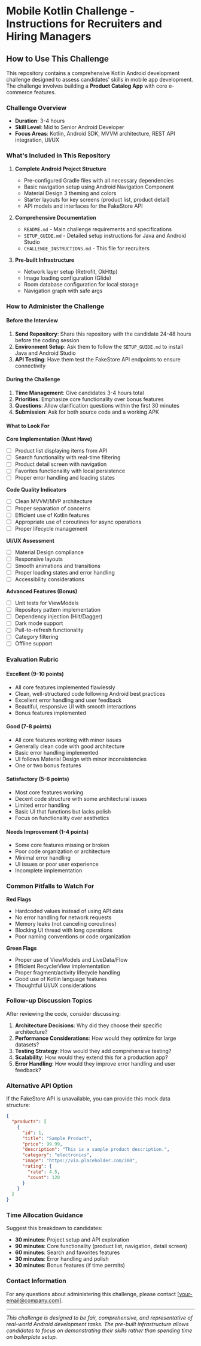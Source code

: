 # Mobile Kotlin Challenge - Instructions for Recruiters and Hiring Managers

## How to Use This Challenge

This repository contains a comprehensive Kotlin Android development challenge designed to assess candidates' skills in mobile app development. The challenge involves building a **Product Catalog App** with core e-commerce features.

### Challenge Overview
- **Duration**: 3-4 hours
- **Skill Level**: Mid to Senior Android Developer
- **Focus Areas**: Kotlin, Android SDK, MVVM architecture, REST API integration, UI/UX

### What's Included in This Repository

1. **Complete Android Project Structure**
   - Pre-configured Gradle files with all necessary dependencies
   - Basic navigation setup using Android Navigation Component
   - Material Design 3 theming and colors
   - Starter layouts for key screens (product list, product detail)
   - API models and interfaces for the FakeStore API

2. **Comprehensive Documentation**
   - `README.md` - Main challenge requirements and specifications
   - `SETUP_GUIDE.md` - Detailed setup instructions for Java and Android Studio
   - `CHALLENGE_INSTRUCTIONS.md` - This file for recruiters

3. **Pre-built Infrastructure**
   - Network layer setup (Retrofit, OkHttp)
   - Image loading configuration (Glide)
   - Room database configuration for local storage
   - Navigation graph with safe args

### How to Administer the Challenge

#### Before the Interview
1. **Send Repository**: Share this repository with the candidate 24-48 hours before the coding session
2. **Environment Setup**: Ask them to follow the `SETUP_GUIDE.md` to install Java and Android Studio
3. **API Testing**: Have them test the FakeStore API endpoints to ensure connectivity

#### During the Challenge
1. **Time Management**: Give candidates 3-4 hours total
2. **Priorities**: Emphasize core functionality over bonus features
3. **Questions**: Allow clarification questions within the first 30 minutes
4. **Submission**: Ask for both source code and a working APK

#### What to Look For

**Core Implementation (Must Have)**
- [ ] Product list displaying items from API
- [ ] Search functionality with real-time filtering
- [ ] Product detail screen with navigation
- [ ] Favorites functionality with local persistence
- [ ] Proper error handling and loading states

**Code Quality Indicators**
- [ ] Clean MVVM/MVP architecture
- [ ] Proper separation of concerns
- [ ] Efficient use of Kotlin features
- [ ] Appropriate use of coroutines for async operations
- [ ] Proper lifecycle management

**UI/UX Assessment**
- [ ] Material Design compliance
- [ ] Responsive layouts
- [ ] Smooth animations and transitions
- [ ] Proper loading states and error handling
- [ ] Accessibility considerations

**Advanced Features (Bonus)**
- [ ] Unit tests for ViewModels
- [ ] Repository pattern implementation
- [ ] Dependency injection (Hilt/Dagger)
- [ ] Dark mode support
- [ ] Pull-to-refresh functionality
- [ ] Category filtering
- [ ] Offline support

### Evaluation Rubric

#### Excellent (9-10 points)
- All core features implemented flawlessly
- Clean, well-structured code following Android best practices
- Excellent error handling and user feedback
- Beautiful, responsive UI with smooth interactions
- Bonus features implemented

#### Good (7-8 points)
- All core features working with minor issues
- Generally clean code with good architecture
- Basic error handling implemented
- UI follows Material Design with minor inconsistencies
- One or two bonus features

#### Satisfactory (5-6 points)
- Most core features working
- Decent code structure with some architectural issues
- Limited error handling
- Basic UI that functions but lacks polish
- Focus on functionality over aesthetics

#### Needs Improvement (1-4 points)
- Some core features missing or broken
- Poor code organization or architecture
- Minimal error handling
- UI issues or poor user experience
- Incomplete implementation

### Common Pitfalls to Watch For

**Red Flags**
- Hardcoded values instead of using API data
- No error handling for network requests
- Memory leaks (not canceling coroutines)
- Blocking UI thread with long operations
- Poor naming conventions or code organization

**Green Flags**
- Proper use of ViewModels and LiveData/Flow
- Efficient RecyclerView implementation
- Proper fragment/activity lifecycle handling
- Good use of Kotlin language features
- Thoughtful UI/UX considerations

### Follow-up Discussion Topics

After reviewing the code, consider discussing:

1. **Architecture Decisions**: Why did they choose their specific architecture?
2. **Performance Considerations**: How would they optimize for large datasets?
3. **Testing Strategy**: How would they add comprehensive testing?
4. **Scalability**: How would they extend this for a production app?
5. **Error Handling**: How would they improve error handling and user feedback?

### Alternative API Option

If the FakeStore API is unavailable, you can provide this mock data structure:

```json
{
  "products": [
    {
      "id": 1,
      "title": "Sample Product",
      "price": 99.99,
      "description": "This is a sample product description.",
      "category": "electronics",
      "image": "https://via.placeholder.com/300",
      "rating": {
        "rate": 4.5,
        "count": 120
      }
    }
  ]
}
```

### Time Allocation Guidance

Suggest this breakdown to candidates:
- **30 minutes**: Project setup and API exploration
- **90 minutes**: Core functionality (product list, navigation, detail screen)
- **60 minutes**: Search and favorites features
- **30 minutes**: Error handling and polish
- **30 minutes**: Bonus features (if time permits)

### Contact Information

For any questions about administering this challenge, please contact [your-email@company.com].

---

*This challenge is designed to be fair, comprehensive, and representative of real-world Android development tasks. The pre-built infrastructure allows candidates to focus on demonstrating their skills rather than spending time on boilerplate setup.*
